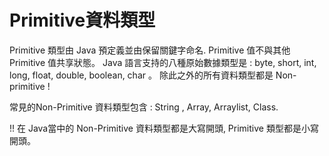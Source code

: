 # Primitive資料類型

Primitive 類型由 Java 預定義並由保留關鍵字命名. Primitive 值不與其他 Primitive 值共享狀態。 Java 語言支持的八種原始數據類型是 : byte, short, int, long, float, double, boolean, char 。 除此之外的所有資料類型都是 Non-primitive !

常見的Non-Primitive  資料類型包含 : String , Array, Arraylist, Class.

!! 在 Java當中的 Non-Primitive 資料類型都是大寫開頭, Primitive 類型都是小寫開頭。